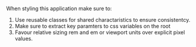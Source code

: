 When styling this application make sure to:

1. Use reusable classes for shared charactaristics to ensure consistentcy.
2. Make sure to extract key paramters to css variables on the root
3. Favour relative sizing rem and em or viewport units over explicit pixel values.